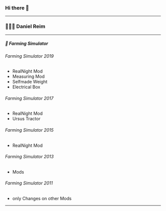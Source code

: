 ### Hi there 👋
---------------------------------------------------------------------------
### 👨🏼‍🚒 Daniel Reim 


---------------------------------------------------------------------------
##### 🚜 Farming Simulator

###### Farming Simulator 2019
- RealNight Mod
- Measuring Mod
- Selfmade Weight
- Electrical Box

###### Farming Simulator 2017
- RealNight Mod
- Ursus Tractor

###### Farming Simulator 2015
- RealNight Mod

###### Farming Simulator 2013
- Mods

###### Farming Simulator 2011
- only Changes on other Mods


---------------------------------------------------------------------------

<!--
**Danielmodding/DanielModding** is a ✨ _special_ ✨ repository because its `README.md` (this file) appears on your GitHub profile.

Here are some ideas to get you started:

- 🔭 I’m currently working on ...
- 🌱 I’m currently learning ...
- 👯 I’m looking to collaborate on ...
- 🤔 I’m looking for help with ...
- 💬 Ask me about ...
- 📫 How to reach me: ...
- 😄 Pronouns: ...
- ⚡ Fun fact: ...
-->
